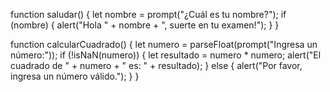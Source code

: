 function saludar() {
    let nombre = prompt("¿Cuál es tu nombre?");
    if (nombre) {
        alert("Hola " + nombre + ", suerte en tu examen!");
    }
}


function calcularCuadrado() {
    let numero = parseFloat(prompt("Ingresa un número:"));
    if (!isNaN(numero)) {
        let resultado = numero * numero;
        alert("El cuadrado de " + numero + " es: " + resultado);
    } else {
        alert("Por favor, ingresa un número válido.");
    }
}
